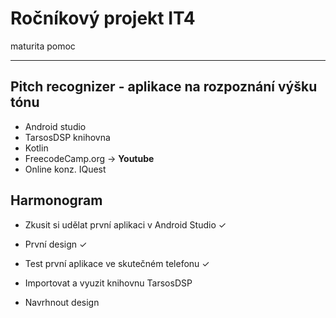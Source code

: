 # Ročníkový projekt IT4
maturita pomoc

------------------------------------------------------------
## Pitch recognizer - aplikace na rozpoznání výšku tónu

- Android studio
- TarsosDSP knihovna
- Kotlin
- FreecodeCamp.org -> **Youtube**
- Online konz. IQuest

## Harmonogram

- Zkusit si udělat první aplikaci v Android Studio &check;
- První design &check;
- Test první aplikace ve skutečném telefonu &check;
- Importovat a vyuzit knihovnu TarsosDSP

- Navrhnout design
